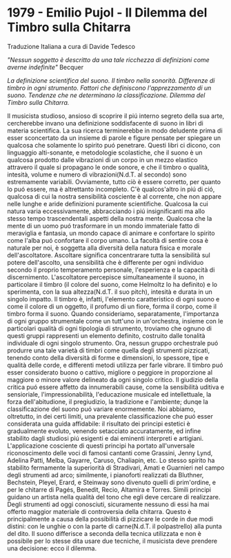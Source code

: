 # 1979 - Emilio Pujol - Il Dilemma del Timbro sulla Chitarra

Traduzione Italiana a cura di Davide Tedesco

_"Nessun soggetto è descritto da una tale ricchezza di definizioni come averne indefinite"_
Becquer

_La definizione scientifica del suono. Il timbro nella sonorità. Differenze di timbro in ogni strumento. Fattori che definiscono l'apprezzamento di un suono. Tendenze che ne determinano la classificazione. Dilemma del Timbro sulla Chitarra._

Il musicista studioso, ansioso di scoprire il piú interno segreto della sua arte, cercherebbe invano una definizione soddisfacente di suono in libri di materia scientifica. La sua ricerca terminerebbe in modo deludente prima di esser sconcertato da un insieme di parole e figure pensate per spiegare un qualcosa che solamente lo spirito puó penetrare.
Questi libri ci dicono, con linguaggio alti-sonante, e metodologie scolastiche, che il suono è un qualcosa prodotto dalle vibrazioni di un corpo in un mezzo elastico attravero il quale si propagano le onde sonore, e che il timbro o qualità, intesità, volume e numero di vibrazioni(N.d.T. al secondo) sono estremamente variabili.
Ovviamente, tutto ciò è essere corretto, per quanto lo puó essere, ma è altrettanto incompleto. C'è qualcos'altro in piú di ció, qualcosa di cui la nostra sensibilità cosciente è al corrente, che non appare nelle lunghe e aride definizioni puramente scientifiche. Qualcosa la cui natura varia eccessivamente, abbracciando i piú insignificanti ma allo stesso tempo trascendentali aspetti della nostra mente. Qualcosa che la mente di un uomo puó trasformare in un mondo immateriale fatto di meraviglia e fantasia, un mondo capace di animare e confortare lo spirito come l'alba puó confortare il corpo umano.
La facoltà di sentire cosa è naturale per noi, è soggetta alla diversità della natura fisica e morale dell'ascoltatore. Ascoltare significa concentrarare tutta la sensibilità sul potere dell'ascolto, una sensibilità che è differente per ogni individuo secondo il proprio temperamento personale, l'esperienza e la capacità di discernimento.
L'ascoltatore percepisce simultaneamente il suono, in particolare il timbro (il colore del suono, come Helmoltz lo ha definito) e lo sperimenta, con la sua altezza(N.d.T. il suo pitch), intesità e durata in un singolo impatto.
Il timbro è, infatti, l'elemento caratteristico di ogni suono e come il colore di un oggetto, il profumo di un fiore, forma il corpo, come il timbro forma il suono.
Quando consideriamo, separatamente, l'importanza di ogni gruppo strumentale come un tutt'uno in un'orchestra, insieme con le particolari qualità di ogni tipologia di strumento, troviamo che ognuno di questi gruppi rappresenti un elemento definito, costruito dalle tonalità individuale di ogni singolo strumento.
Ora, nessun gruppo orchestrale puó produrre una tale varietà di timbri come quella degli strumenti pizzicati, tenendo conto della diversità di forme e dimensioni, lo spessore, tipe e qualità delle corde, e differenti metodi utilizza per farle vibrare.
Il timbro puó esser considerato buono o cattivo, migliore o peggiore in proporzione al maggiore o minore valore delineato da ogni singolo critico. Il giudizio della critica puó essere affetto da innumerabili cause, come la sensibilità uditiva e sensioriale, l'impressionabilità, l'educazione musicale ed intellettuale, la forza dell'abitudione, il pregiudizio, la tradizione e l'ambiente;  dunqe la classificazione del suono puó variare enormemente.
Noi abbiamo, oltretutto, in dei certi limiti, una prevalente classificazione che puó esser considerata una guida affidabile: il risultato dei principi estetici è gradualmente evoluto, venendo setacciato accuratamente, ed infine stabilito dagli studiosi piú esigenti e dai eminenti interpreti e artigiani.
L'applicazione cosciente di questi principi ha portato all'unversale riconoscimento delle voci di famosi cantanti come Grassini, Jenny Lynd, Adelina Patti, Melba, Gayarre, Caruso, Chaliapin, etc. Lo stesso spirito ha stabilito fermamente la superiorità di Stradivari, Amati e Guarnieri nel campo degli strumenti ad arco; similmente, i pianoforti realizzati da Bluthner, Bechstein, Pleyel, Erard, e Steinway sono divenuto quelli di prim'ordine, e per le chitarre di Pagés, Benedit, Recio, Altamira e Torres. Simili principi guidano un artista nella qualità del tono che egli deve cercare di realizzare.
Degli strumenti ad oggi conosciuti, sicuramente nessuno di essi ha mai offerto maggior materiale di controversia della chitarra. Questo è principalmente a causa della possibilità di pizzicare le corde in due modi distini: con le unghie o con la parte di carne(N.d.T. il polpastrello) alla punta del dito.
Il suono differisce a seconda della tecnica utilizzata e non è possibile per lo stesse dita usare due tecniche, il musicista deve prendere una decisione: ecco il dilemma.
